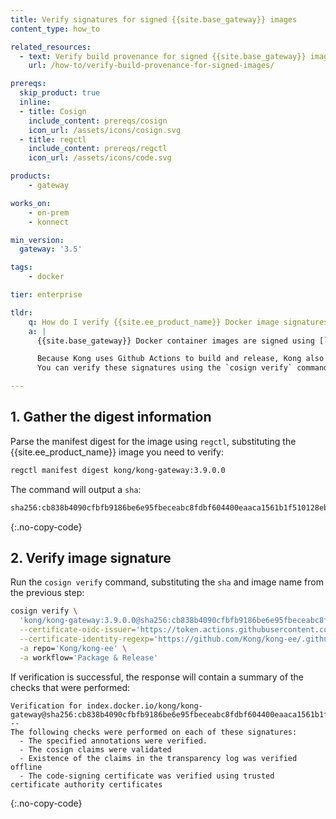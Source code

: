 ```yaml
---
title: Verify signatures for signed {{site.base_gateway}} images
content_type: how_to

related_resources:
  - text: Verify build provenance for signed {{site.base_gateway}} images
    url: /how-to/verify-build-provenance-for-signed-images/

prereqs:
  skip_product: true
  inline:
  - title: Cosign
    include_content: prereqs/cosign
    icon_url: /assets/icons/cosign.svg
  - title: regctl
    include_content: prereqs/regctl
    icon_url: /assets/icons/code.svg

products:
    - gateway

works_on:
    - on-prem
    - konnect

min_version:
  gateway: '3.5'

tags:
    - docker

tier: enterprise

tldr:
    q: How do I verify {{site.ee_product_name}} Docker image signatures?
    a: |
      {{site.base_gateway}} Docker container images are signed using [`cosign`](https://github.com/sigstore/cosign), with signatures published to the Docker Hub repository `kong/notary`.

      Because Kong uses Github Actions to build and release, Kong also uses Github’s OIDC identity to sign images.
      You can verify these signatures using the `cosign verify` command.

---
```


## 1. Gather the digest information

Parse the manifest digest for the image using `regctl`, substituting the {{site.ee_product_name}} image you need to verify:

```sh
regctl manifest digest kong/kong-gateway:3.9.0.0
```

The command will output a `sha`:

```sh
sha256:cb838b4090cfbfb9186be6e95fbeceabc8fdbf604400eaaca1561b1f510128eb
```
{:.no-copy-code}


## 2. Verify image signature

Run the `cosign verify` command, substituting the `sha` and image name from the previous step:

```sh
cosign verify \
  'kong/kong-gateway:3.9.0.0@sha256:cb838b4090cfbfb9186be6e95fbeceabc8fdbf604400eaaca1561b1f510128eb' \
  --certificate-oidc-issuer='https://token.actions.githubusercontent.com' \
  --certificate-identity-regexp='https://github.com/Kong/kong-ee/.github/workflows/release.yml' \
  -a repo='Kong/kong-ee' \
  -a workflow='Package & Release'
```

If verification is successful, the response will contain a summary of the checks that were performed:
```
Verification for index.docker.io/kong/kong-gateway@sha256:cb838b4090cfbfb9186be6e95fbeceabc8fdbf604400eaaca1561b1f510128eb --
The following checks were performed on each of these signatures:
  - The specified annotations were verified.
  - The cosign claims were validated
  - Existence of the claims in the transparency log was verified offline
  - The code-signing certificate was verified using trusted certificate authority certificates
```
{:.no-copy-code}